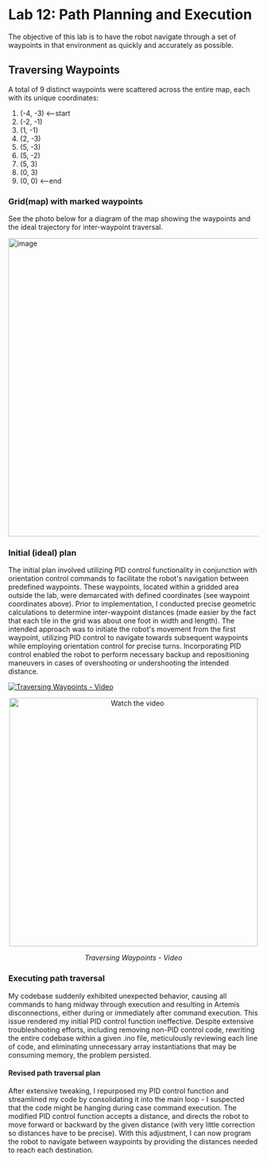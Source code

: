 # Lab 12: Path Planning and Execution

The objective of this lab is to have the robot navigate through a set of waypoints in that environment as quickly and accurately as possible.


## Traversing Waypoints
A total of 9 distinct waypoints were scattered across the entire map, each with its unique coordinates:
1. (-4, -3)    <--start
2. (-2, -1)
3. (1, -1)
4. (2, -3)
5. (5, -3)
6. (5, -2)
7. (5, 3)
8. (0, 3)
9. (0, 0)      <--end

### Grid(map) with marked waypoints
See the photo below for a diagram of the map showing the waypoints and the ideal trajectory for inter-waypoint traversal.  

<img width="600" alt="image" src="https://github.com/edake1/ECE-4160-Dake.github.io/assets/74028493/69a18795-ff30-4d3d-91e5-cb7b311374f6">  

### Initial (ideal) plan
The initial plan involved utilizing PID control functionality in conjunction with orientation control commands to facilitate the robot's navigation between predefined waypoints. These waypoints, located within a gridded area outside the lab, were demarcated with defined coordinates (see waypoint coordinates above). Prior to implementation, I conducted precise geometric calculations to determine inter-waypoint distances (made easier by the fact that each tile in the grid was about one foot in width and length). The intended approach was to initiate the robot's movement from the first waypoint, utilizing PID control to navigate towards subsequent waypoints while employing orientation control for precise turns. Incorporating PID control enabled the robot to perform necessary backup and repositioning maneuvers in cases of overshooting or undershooting the intended distance.  

[![Traversing Waypoints - Video](https://img.youtube.com/vi/FUfWmMVqh1M/0.jpg)](https://www.youtube.com/watch?v=FUfWmMVqh1M)


<div style="text-align: center;">
  <a href="https://www.youtube.com/watch?v=FUfWmMVqh1M" target="_blank">
  <img src="https://img.youtube.com/vi/FUfWmMVqh1M/0.jpg" alt="Watch the video" width="500" height="500">
</a>
  <p><em>Traversing Waypoints - Video</em></p>
</div>

### Executing path traversal
My codebase suddenly exhibited unexpected behavior, causing all commands to hang midway through execution and resulting in Artemis disconnections, either during or immediately after command execution. This issue rendered my initial PID control function ineffective. Despite extensive troubleshooting efforts, including removing non-PID control code, rewriting the entire codebase within a given .ino file, meticulously reviewing each line of code, and eliminating unnecessary array instantiations that may be consuming memory, the problem persisted.

#### Revised path traversal plan 
After extensive tweaking, I repurposed my PID control function and streamlined my code by consolidating it into the main loop - I suspected that the code might be hanging during case command execution. The modified PID control function accepts a distance, and directs the robot to move forward or backward by the given distance (with very little correction so distances have to be precise). With this adjustment, I can now program the robot to navigate between waypoints by providing the distances needed to reach each destination. 



